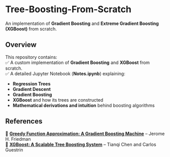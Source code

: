 # **Tree-Boosting-From-Scratch**  

An implementation of **Gradient Boosting** and **Extreme Gradient Boosting (XGBoost)** from scratch.  

## **Overview**  

This repository contains:  
✅ A custom implementation of **Gradient Boosting** and **XGBoost** from scratch.  
✅ A detailed Jupyter Notebook (**Notes.ipynb**) explaining:  
   - **Regression Trees**  
   - **Gradient Descent**  
   - **Gradient Boosting**  
   - **XGBoost** and how its trees are constructed  
   - **Mathematical derivations and intuition** behind boosting algorithms  

## **References**  

📖 **[Greedy Function Approximation: A Gradient Boosting Machine](https://www.jstor.org/stable/2699986)** – Jerome H. Friedman  
📖 **[XGBoost: A Scalable Tree Boosting System](https://dl.acm.org/doi/10.1145/2939672.2939785)** – Tianqi Chen and Carlos Guestrin  

